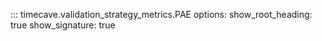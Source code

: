 ::: timecave.validation_strategy_metrics.PAE
    options:
        show_root_heading: true
        show_signature: true